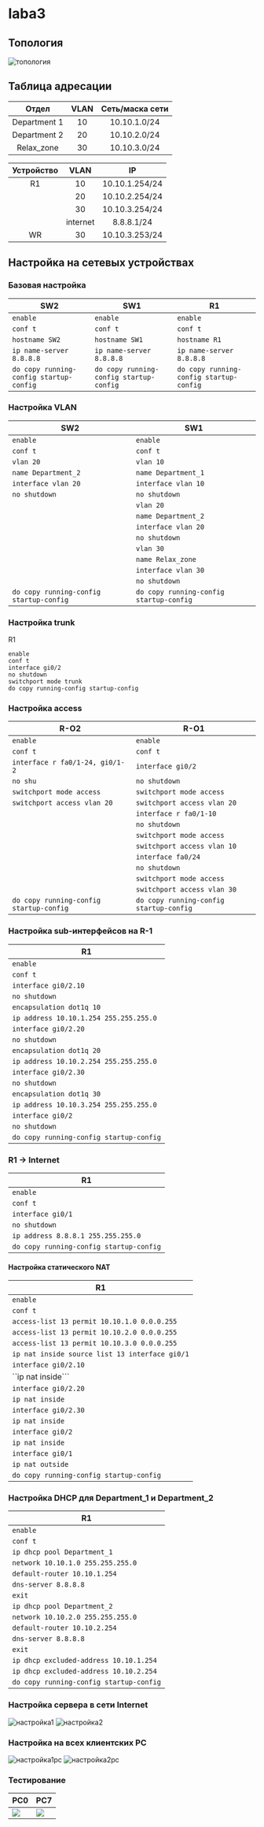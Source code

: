 # laba3

## Топология
![топология](https://github.com/mrvol3x/laba3/blob/main/cccccccccc.png)

## Таблица адресации


|Отдел| VLAN | Сеть/маска сети|
| :---: | :---: | :---: |
|Department 1 | 10 | 10.10.1.0/24|
|Department 2 | 20 | 10.10.2.0/24|
|Relax_zone | 30 | 10.10.3.0/24|

|Устройство| VLAN | IP | 
| :---: | :---: | :---: |
| R1 | 10 | 10.10.1.254/24|
| | 20 | 10.10.2.254/24|
| | 30 | 10.10.3.254/24|
| | internet | 8.8.8.1/24
| WR | 30 | 10.10.3.253/24|

## Настройка на сетевых устройствах

### Базовая настройка

|SW2|SW1|R1|
| --- | --- | --- |
|```enable``` |```enable``` |```enable``` |
| ```conf t```|```conf t```|```conf t```|
|```hostname SW2```|```hostname SW1```| ```hostname R1```|
|```ip name-server 8.8.8.8```|```ip name-server 8.8.8.8```|```ip name-server 8.8.8.8```|
|```do copy running-config startup-config```|```do copy running-config startup-config```|```do copy running-config startup-config```|

### Настройка VLAN
|SW2|SW1|
| --- | --- |
|```enable``` |```enable``` |
| ```conf t```|```conf t```|
|```vlan 20```|```vlan 10```| 
|```name Department_2```|```name Department_1```| 
|```interface vlan 20```|```interface vlan 10```| 
|```no shutdown```|```no shutdown```|
| |```vlan 20```|
| |```name Department_2```|
| |```interface vlan 20```|
| |```no shutdown```|
| |```vlan 30```|
| |```name Relax_zone```|
| |```interface vlan 30```|
| |```no shutdown```|
|```do copy running-config startup-config```|```do copy running-config startup-config```|

### Настройка trunk
R1
```
enable
conf t
interface gi0/2
no shutdown
switchport mode trunk
do copy running-config startup-config
```


### Настройка access
|R-O2|R-O1|
| --- | --- |
|```enable``` |```enable``` |
| ```conf t```|```conf t```|
|```interface r fa0/1-24, gi0/1-2```|```interface gi0/2```| 
|```no shu```|```no shutdown```| 
|```switchport mode access```|```switchport mode access```| 
|```switchport access vlan 20```|```switchport access vlan 20```|
||```interface r fa0/1-10```|
||```no shutdown```|
||```switchport mode access```|
||```switchport access vlan 10```|
||```interface fa0/24```|
||```no shutdown```|
||```switchport mode access```|
||```switchport access vlan 30```|
|```do copy running-config startup-config```|```do copy running-config startup-config```|

### Настройка sub-интерфейсов на R-1
|R1|
| --- |
|```enable``` |
| ```conf t```|
|```interface gi0/2.10```|
|```no shutdown```|
|```encapsulation dot1q 10```|
|```ip address 10.10.1.254 255.255.255.0```|
|```interface gi0/2.20```|
|```no shutdown```|
|```encapsulation dot1q 20```|
|```ip address 10.10.2.254 255.255.255.0```|
|```interface gi0/2.30```|
|```no shutdown```|
|```encapsulation dot1q 30```|
|```ip address 10.10.3.254 255.255.255.0```|
|```interface gi0/2```|
|```no shutdown```|
|```do copy running-config startup-config```|

### R1 -> Internet
|R1|
| --- |
|```enable``` |
| ```conf t```|
|```interface gi0/1```|
|```no shutdown```|
|```ip address 8.8.8.1 255.255.255.0```|
|```do copy running-config startup-config```|

#### Настройка статического NAT
|R1|
| --- |
|```enable``` |
| ```conf t```|
|```access-list 13 permit 10.10.1.0 0.0.0.255```|
|```access-list 13 permit 10.10.2.0 0.0.0.255```|
|```access-list 13 permit 10.10.3.0 0.0.0.255```|
|```ip nat inside source list 13 interface gi0/1```|
|```interface gi0/2.10```|
|``ip nat inside```|
|```interface gi0/2.20```|
|```ip nat inside```|
|```interface gi0/2.30```|
|```ip nat inside```|
|```interface gi0/2```|
|```ip nat inside```|
|```interface gi0/1```|
|```ip nat outside```|
|```do copy running-config startup-config```|

### Настройка DHCP для Department_1 и Department_2
|R1|
| --- |
|```enable``` |
| ```conf t```|
|```ip dhcp pool Department_1```|
|```network 10.10.1.0 255.255.255.0```|
|```default-router 10.10.1.254```|
|```dns-server 8.8.8.8```|
|```exit```|
|```ip dhcp pool Department_2```|
|```network 10.10.2.0 255.255.255.0```|
|```default-router 10.10.2.254```|
|```dns-server 8.8.8.8```|
|```exit```|
|```ip dhcp excluded-address 10.10.1.254```|
|```ip dhcp excluded-address 10.10.2.254```|
|```do copy running-config startup-config```|

### Настройка сервера в сети Internet

![настройка1](https://github.com/mrvol3x/laba3/blob/main/yfnhjqrf.png)
![настройка2](https://github.com/mrvol3x/laba3/blob/main/yfcnhjqrf.1.png)

### Настройка на всех клиентских PC

![настройка1pc](https://github.com/mrvol3x/laba3/blob/main/pc10.1.png)
![настройка2pc](https://github.com/mrvol3x/laba3/blob/main/pc10.png)

### Тестирование

| PC0 | PC7 |
| --- | --- |
| ![](https://user-images.githubusercontent.com/66735783/137204672-1d98c8b2-b7ea-42e8-b5e8-eb2f53d99e7c.png)| ![](https://user-images.githubusercontent.com/66735783/137204693-0d3f21fc-f0dc-4034-8153-fa85dd2d12d2.png)|
